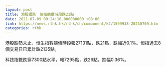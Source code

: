 ```yaml
---
layout: post
title: 港股續跌　恒指競價時段跌21點
date: 2021-07-09 09:24:10.000000000 +08:00
link: https://news.rthk.hk/rthk/ch/component/k2/1599938-20210709.htm
categories: rthk
---
```


港股跌勢未止，恒生指數競價時段報27131點，跌21點，跌幅近0.1%。恒指過去8個交易日已累計跌2135點。

科技指數跌穿7300點水平，報7295點，跌26點，跌幅0.36%。
